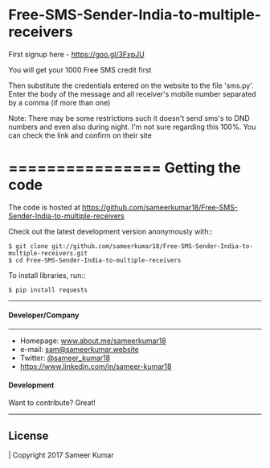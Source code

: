 # Free-SMS-Sender-India-to-multiple-receivers


First signup here - https://goo.gl/3FxpJU

You will get your 1000 Free SMS credit first


Then substitute the credentials entered on the website to the file 'sms.py'.
Enter the body of the message and all receiver's mobile number separated by a comma (if more than one)




Note:
There may be some restrictions such it doesn't send sms's to DND numbers and even also during night. I'm not sure regarding this 100%. You can check the link and confirm on their site



================
Getting the code
================


The code is hosted at https://github.com/sameerkumar18/Free-SMS-Sender-India-to-multiple-receivers

Check out the latest development version anonymously with::

    $ git clone git://github.com/sameerkumar18/Free-SMS-Sender-India-to-multiple-receivers.git
    $ cd Free-SMS-Sender-India-to-multiple-receivers

To install libraries, run::

	$ pip install requests

-------
#### Developer/Company
-------
* Homepage: www.about.me/sameerkumar18
* e-mail: sam@sameerkumar.website
* Twitter: [@sameer_kumar18](https://twitter.com/sameer_kumar18 "sameer_kumar18 on twitter")
* https://www.linkedin.com/in/sameer-kumar18
#### Development
Want to contribute? Great!

-------
License
-------

| Copyright 2017 Sameer Kumar
